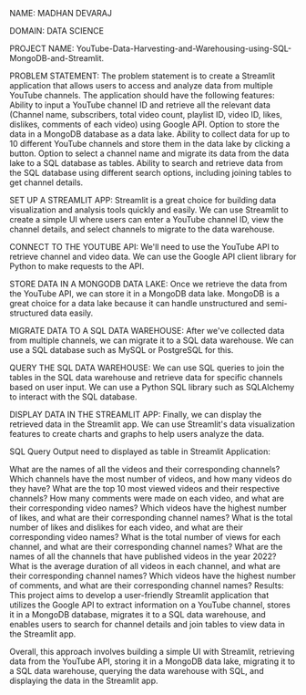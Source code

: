 NAME: MADHAN DEVARAJ

DOMAIN: DATA SCIENCE

PROJECT NAME: YouTube-Data-Harvesting-and-Warehousing-using-SQL-MongoDB-and-Streamlit.

PROBLEM STATEMENT: The problem statement is to create a Streamlit application that allows users to access and analyze data from multiple YouTube channels. The application should have the following features: Ability to input a YouTube channel ID and retrieve all the relevant data (Channel name, subscribers, total video count, playlist ID, video ID, likes, dislikes, comments of each video) using Google API. Option to store the data in a MongoDB database as a data lake. Ability to collect data for up to 10 different YouTube channels and store them in the data lake by clicking a button. Option to select a channel name and migrate its data from the data lake to a SQL database as tables. Ability to search and retrieve data from the SQL database using different search options, including joining tables to get channel details.

SET UP A STREAMLIT APP: Streamlit is a great choice for building data visualization and analysis tools quickly and easily. We can use Streamlit to create a simple UI where users can enter a YouTube channel ID, view the channel details, and select channels to migrate to the data warehouse.

CONNECT TO THE YOUTUBE API: We'll need to use the YouTube API to retrieve channel and video data. We can use the Google API client library for Python to make requests to the API.

STORE DATA IN A MONGODB DATA LAKE: Once we retrieve the data from the YouTube API, we can store it in a MongoDB data lake. MongoDB is a great choice for a data lake because it can handle unstructured and semi-structured data easily.

MIGRATE DATA TO A SQL DATA WAREHOUSE: After we've collected data from multiple channels, we can migrate it to a SQL data warehouse. We can use a SQL database such as MySQL or PostgreSQL for this.

QUERY THE SQL DATA WAREHOUSE: We can use SQL queries to join the tables in the SQL data warehouse and retrieve data for specific channels based on user input. We can use a Python SQL library such as SQLAlchemy to interact with the SQL database.

DISPLAY DATA IN THE STREAMLIT APP: Finally, we can display the retrieved data in the Streamlit app. We can use Streamlit's data visualization features to create charts and graphs to help users analyze the data.

SQL Query Output need to displayed as table in Streamlit Application:

What are the names of all the videos and their corresponding channels?
Which channels have the most number of videos, and how many videos do they have?
What are the top 10 most viewed videos and their respective channels?
How many comments were made on each video, and what are their corresponding video names?
Which videos have the highest number of likes, and what are their corresponding channel names?
What is the total number of likes and dislikes for each video, and what are their corresponding video names?
What is the total number of views for each channel, and what are their corresponding channel names?
What are the names of all the channels that have published videos in the year 2022?
What is the average duration of all videos in each channel, and what are their corresponding channel names?
Which videos have the highest number of comments, and what are their corresponding channel names?
Results: This project aims to develop a user-friendly Streamlit application that utilizes the Google API to extract information on a YouTube channel, stores it in a MongoDB database, migrates it to a SQL data warehouse, and enables users to search for channel details and join tables to view data in the Streamlit app.

Overall, this approach involves building a simple UI with Streamlit, retrieving data from the YouTube API, storing it in a MongoDB data lake, migrating it to a SQL data warehouse, querying the data warehouse with SQL, and displaying the data in the Streamlit app.
